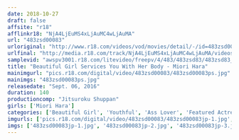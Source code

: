 ```yaml
---
date: 2018-10-27
draft: false
affsite: "r18"
afflinkr18: "NjA4LjEuMS4xLjAuMC4wLjAuMA"
url: "483zsd00083"
urloriginal: "http://www.r18.com/videos/vod/movies/detail/-/id=483zsd00083"
urlfinal: "http://media.r18.com/track/NjA4LjEuMS4xLjAuMC4wLjAuMA/videos/vod/movies/detail/-/id=483zsd00083"
samplevid: "awspv3001.r18.com/litevideo/freepv/4/483/483zsd83/483zsd83_dmb_w.mp4"
title: "Beautiful Girl Services You With Her Body - Miori Hara"
mainimgurl: "pics.r18.com/digital/video/483zsd00083/483zsd00083ps.jpg"
mainimgs: "483zsd00083ps.jpg"
releasedate: "Sept. 06, 2016"
duration: 140
productioncomp: "Jitsuroku Shuppan"
girls: ['Miori Hara']
categories: ['Beautiful Girl', 'Youthful', 'Ass Lover', 'Featured Actress', 'Facial', 'Face Sitting', 'Hi-Def']
imgurls: ['pics.r18.com/digital/video/483zsd00083/483zsd00083jp-1.jpg', 'pics.r18.com/digital/video/483zsd00083/483zsd00083jp-2.jpg', 'pics.r18.com/digital/video/483zsd00083/483zsd00083jp-3.jpg', 'pics.r18.com/digital/video/483zsd00083/483zsd00083jp-4.jpg', 'pics.r18.com/digital/video/483zsd00083/483zsd00083jp-5.jpg', 'pics.r18.com/digital/video/483zsd00083/483zsd00083jp-6.jpg', 'pics.r18.com/digital/video/483zsd00083/483zsd00083jp-7.jpg', 'pics.r18.com/digital/video/483zsd00083/483zsd00083jp-8.jpg', 'pics.r18.com/digital/video/483zsd00083/483zsd00083jp-9.jpg', 'pics.r18.com/digital/video/483zsd00083/483zsd00083jp-10.jpg', 'pics.r18.com/digital/video/483zsd00083/483zsd00083jp-11.jpg', 'pics.r18.com/digital/video/483zsd00083/483zsd00083jp-12.jpg', 'pics.r18.com/digital/video/483zsd00083/483zsd00083jp-13.jpg', 'pics.r18.com/digital/video/483zsd00083/483zsd00083jp-14.jpg', 'pics.r18.com/digital/video/483zsd00083/483zsd00083jp-15.jpg', 'pics.r18.com/digital/video/483zsd00083/483zsd00083jp-16.jpg', 'pics.r18.com/digital/video/483zsd00083/483zsd00083jp-17.jpg', 'pics.r18.com/digital/video/483zsd00083/483zsd00083jp-18.jpg', 'pics.r18.com/digital/video/483zsd00083/483zsd00083jp-19.jpg', 'pics.r18.com/digital/video/483zsd00083/483zsd00083jp-20.jpg']
imgs: ['483zsd00083jp-1.jpg', '483zsd00083jp-2.jpg', '483zsd00083jp-3.jpg', '483zsd00083jp-4.jpg', '483zsd00083jp-5.jpg', '483zsd00083jp-6.jpg', '483zsd00083jp-7.jpg', '483zsd00083jp-8.jpg', '483zsd00083jp-9.jpg', '483zsd00083jp-10.jpg', '483zsd00083jp-11.jpg', '483zsd00083jp-12.jpg', '483zsd00083jp-13.jpg', '483zsd00083jp-14.jpg', '483zsd00083jp-15.jpg', '483zsd00083jp-16.jpg', '483zsd00083jp-17.jpg', '483zsd00083jp-18.jpg', '483zsd00083jp-19.jpg', '483zsd00083jp-20.jpg']
---
```

